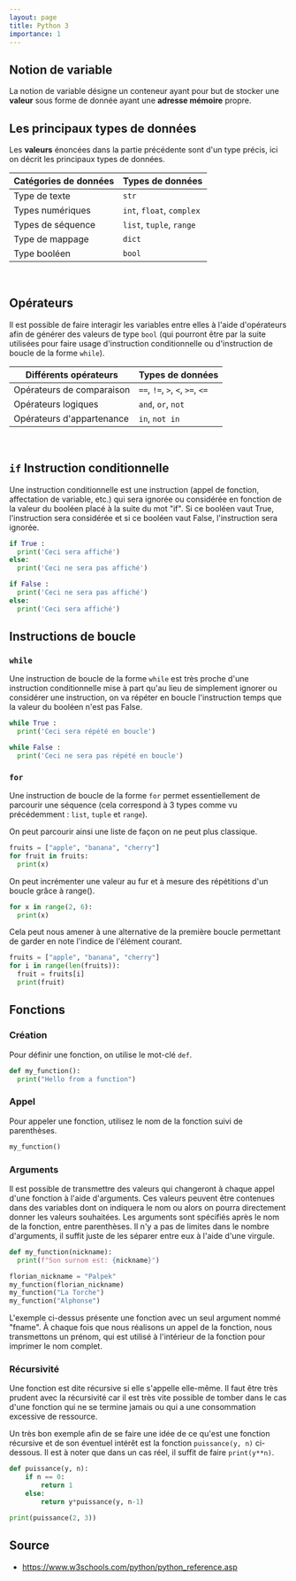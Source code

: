 ```yaml
---
layout: page
title: Python 3
importance: 1
---
```


## Notion de variable
La notion de variable désigne un conteneur ayant pour but de stocker une **valeur** sous forme de donnée ayant une **adresse mémoire** propre.

## Les principaux types de données
Les **valeurs** énoncées dans la partie précédente sont d'un type précis, ici on décrit les principaux types de données.

| **Catégories de données**  | **Types de données**        |
|--------------------------  |---------------------------  |
| Type de texte              | `str`                       |
| Types numériques           | `int`, `float`, `complex`   |
| Types de séquence          | `list`, `tuple`, `range`    |
| Type de mappage            | `dict`                      |
| Type booléen               | `bool`                      |

<br>

## Opérateurs
Il est possible de faire interagir les variables entre elles à l'aide d'opérateurs afin de générer des valeurs de type `bool` (qui pourront être par la suite utilisées pour faire usage d'instruction conditionnelle ou d'instruction de boucle de la forme `while`).

| **Différents opérateurs**   | **Types de données**              |
|---------------------------  |---------------------------------- |
| Opérateurs de comparaison   | `==`, `!=`, `>`, `<`, `>=`, `<=`  |
| Opérateurs logiques         | `and`, `or`, `not`                |
| Opérateurs d'appartenance   | `in`, `not in`                    |

<br>

## `if` Instruction conditionnelle
Une instruction conditionnelle est une instruction (appel de fonction, affectation de variable, etc.) qui sera ignorée ou considérée en fonction de la valeur du booléen placé à la suite du mot "if". Si ce booléen vaut True, l'instruction sera considérée et si ce booléen vaut False, l'instruction sera ignorée.

``` python
if True :
  print('Ceci sera affiché')
else:
  print('Ceci ne sera pas affiché')
```

``` python
if False :
  print('Ceci ne sera pas affiché')
else:
  print('Ceci sera affiché')
```


## Instructions de boucle
### `while`
Une instruction de boucle de la forme `while` est très proche d'une instruction conditionnelle mise à part qu'au lieu de simplement ignorer ou considérer une instruction, on va répéter en boucle l'instruction temps que la valeur du booléen n'est pas False.

``` python
while True :
  print('Ceci sera répété en boucle')
```

``` python
while False :
  print('Ceci ne sera pas répété en boucle')
```


### `for`
Une instruction de boucle de la forme `for` permet essentiellement de parcourir une séquence (cela correspond à 3 types comme vu précédemment : `list`, `tuple` et `range`).

On peut parcourir ainsi une liste de façon on ne peut plus classique.
``` python
fruits = ["apple", "banana", "cherry"]
for fruit in fruits:
  print(x)
```

On peut incrémenter une valeur au fur et à mesure des répétitions d'un boucle grâce à range().
``` python
for x in range(2, 6):
  print(x)
```

Cela peut nous amener à une alternative de la première boucle permettant de garder en note l'indice de l'élément courant.
``` python
fruits = ["apple", "banana", "cherry"]
for i in range(len(fruits)):
  fruit = fruits[i]
  print(fruit)
```

## Fonctions

### Création
Pour définir une fonction, on utilise le mot-clé `def`.
``` python
def my_function():
  print("Hello from a function") 
```

### Appel
Pour appeler une fonction, utilisez le nom de la fonction suivi de parenthèses.
``` python
my_function()
```

### Arguments
Il est possible de transmettre des valeurs qui changeront à chaque appel d'une fonction à l'aide d'arguments. Ces valeurs peuvent être contenues dans des variables dont on indiquera le nom ou alors on pourra directement donner les valeurs souhaitées. Les arguments sont spécifiés après le nom de la fonction, entre parenthèses. Il n'y a pas de limites dans le nombre d'arguments, il suffit juste de les séparer entre eux à l'aide d'une virgule.

``` python
def my_function(nickname):
  print(f"Son surnom est: {nickname}")

florian_nickname = "Palpek"
my_function(florian_nickname)
my_function("La Torche")
my_function("Alphonse") 
```
L'exemple ci-dessus présente une fonction avec un seul argument nommé "fname". À chaque fois que nous réalisons un appel de la fonction, nous transmettons un prénom, qui est utilisé à l'intérieur de la fonction pour imprimer le nom complet.

### Récursivité
Une fonction est dite récursive si elle s'appelle elle-même.
Il faut être très prudent avec la récursivité car il est très vite possible de tomber dans le cas d'une fonction qui ne se termine jamais ou qui a une consommation excessive de ressource.

Un très bon exemple afin de se faire une idée de ce qu'est une fonction récursive et de son éventuel intérêt est la fonction `puissance(y, n)` ci-dessous. Il est à noter que dans un cas réel, il suffit de faire `print(y**n)`.

``` python
def puissance(y, n):
    if n == 0:
        return 1
    else:
        return y*puissance(y, n-1)

print(puissance(2, 3))
```

## Source
- <https://www.w3schools.com/python/python_reference.asp>
